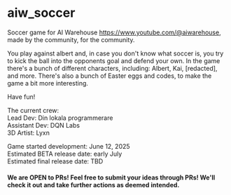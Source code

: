# aiw_soccer

Soccer game for AI Warehouse https://www.youtube.com/@aiwarehouse, made by the community, for the community.

You play against albert and, in case you don't know what soccer is, you try to kick the ball into the opponents goal and defend your own. In the game there's a bunch of different characters, including: Albert, Kai, [redacted], and more. There's also a bunch of Easter eggs and codes, to make the game a bit more interesting.

Have fun!

The current crew: \
Lead Dev: Din lokala programmerare \
Assistant Dev: DQN Labs \
3D Artist: Lyxn


Game started development: June 12, 2025\
Estimated BETA release date: early July\
Estimated final release date: TBD

#### We are OPEN to PRs! Feel free to submit your ideas through PRs! We'll check it out and take further actions as deemed intended.









